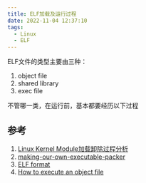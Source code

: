```yaml
---
title: ELF加载及运行过程
date: 2022-11-04 12:37:10
tags:
  - Linux
  - ELF
---
```


ELF文件的类型主要由三种：
1. object file
2. shared library
3. exec file

不管哪一类，在运行前，基本都要经历以下过程


## 参考
1. [Linux Kernel Module加载卸除过程分析](https://anatasluo.github.io/548502e1d0dd/)
2. [making-our-own-executable-packer](https://fasterthanli.me/series/making-our-own-executable-packer/part-1)
3. [ELF format](https://stevens.netmeister.org/631/elf.html)
4. [How to execute an object file](https://blog.cloudflare.com/how-to-execute-an-object-file-part-1/)
